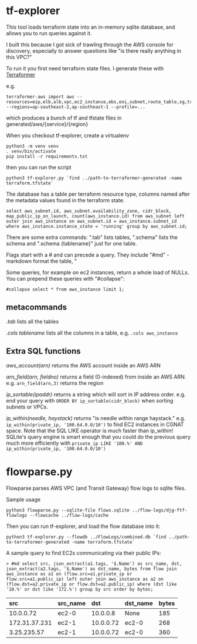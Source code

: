 tf-explorer
===========

This tool loads terraform state into an in-memory sqlite database, and allows you to run queries against it.

I built this because I got sick of trawling through the AWS console for discovery,
especially to answer questions like "is there really anything in this VPC?"

To run it you first need terraform state files.  I generate these with [Terraformer](https://github.com/GoogleCloudPlatform/terraformer/blob/master/docs/aws.md)

e.g.

    terraformer-aws import aws --resources=eip,elb,alb,vpc,ec2_instance,ebs,eni,subnet,route_table,sg,transit_gateway --regions=ap-southeast-2,ap-southeast-1 --profile=...

which produces a bunch of tf and tfstate files in generated/aws/{service}/{region}

When you checkout tf-explorer, create a virtualenv

    python3 -m venv venv
    . venv/bin/activate
    pip install -r requirements.txt

then you can run the script

    python3 tf-explorer.py `find ../path-to-terraformer-generated -name terraform.tfstate`

The database has a table per terraform resource type, columns named after the metadata values found in the terraform state.

    select aws_subnet.id, aws_subnet.availability_zone, cidr_block, map_public_ip_on_launch, count(aws_instance.id) from aws_subnet left outer join aws_instance on aws_subnet.id = aws_instance.subnet_id where aws_instance.instance_state = 'running' group by aws_subnet.id;

There are some extra commands: ".tab" lists tables, ".schema" lists the schema and ".schema {tablename}" just for one table.

Flags start with a # and can precede a query.  They include "#md" - markdown format the table, "

Some queries, for example on ec2 instances, return a whole load of NULLs.  You can prepend these queries with "#collapse":

    #collapse select * from aws_instance limit 1;

## metacommands

*.tab* lists all the tables

*.cols tablename* lists all the columns in a table, e.g. ``.cols aws_instance``

## Extra SQL functions

*aws_account(arn)* returns the AWS account inside an AWS ARN

*arn_field(arn, fieldno)* returns a field (0-indexed) from inside an AWS ARN.  e.g. ``arn_field(arn,3)`` returns the region

*ip_sortable(ipaddr)* returns a string which will sort in IP address order.  e.g. end your query with ``ORDER BY ip_sortable(cidr_block)`` when sorting subnets or VPCs.

*ip_within(needle, haystack)* returns "is needle within range haystack."  e.g. ``ip_within(private_ip, '100.64.0.0/10')`` to find EC2 instances in CGNAT space.  Note that the SQL LIKE operator is much faster than ip_within!  SQLite's query engine is smart enough that you could do the previous query much more efficiently with ``private_ip LIKE '100.%' AND ip_within(private_ip, '100.64.0.0/10')``

flowparse.py
============

Flowparse parses AWS VPC (and Transit Gateway) flow logs to sqlite files.

Sample usage

    python3 flowparse.py --sqlite-file flows.sqlite ../flow-logs/djg-ftf-flowlogs --flowcache ../flow-logs/cache

Then you can run tf-explorer, and load the flow database into it:

    python3 tf-explorer.py --flowdb ../FlowLogs/combined.db `find ../path-to-terraformer-generated -name terraform.tfstate`

A sample query to find EC2s communicating via their public IPs:

`> #md select src, json_extract(a1.tags, '$.Name') as src_name, dst, json_extract(a2.tags, '$.Name') as dst_name, bytes from flow join aws_instance as a1 on (flow.src=a1.private_ip or flow.src=a1.public_ip) left outer join aws_instance as a2 on (flow.dst=a2.private_ip or flow.dst=a2.public_ip) where (dst like '10.%' or dst like '172.%') group by src order by bytes;`

| src           | src_name | dst       | dst_name | bytes |
|:--------------|:---------|:----------|:---------|:------|
| 10.0.0.72     | ec2-0    | 10.0.0.8  | None     | 185   |
| 172.31.37.231 | ec2-1    | 10.0.0.72 | ec2-0    | 268   |
| 3.25.235.57   | ec2-1    | 10.0.0.72 | ec2-0    | 360   |
